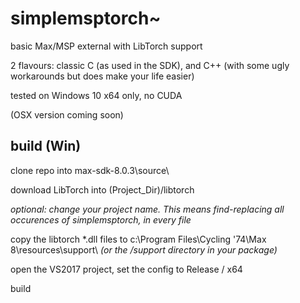 # simplemsptorch~
basic Max/MSP external with LibTorch support

2 flavours: classic C (as used in the SDK), and C++ (with some ugly workarounds but does make your life easier)

tested on Windows 10 x64 only, no CUDA

(OSX version coming soon)

## build (Win)

clone repo into max-sdk-8.0.3\source\

download LibTorch into (Project_Dir)/libtorch

*optional: change your project name. This means find-replacing all occurences of simplemsptorch, in every file*

copy the libtorch *.dll files to c:\Program Files\Cycling '74\Max 8\resources\support\ *(or the /support directory in your package)*

open the VS2017 project, set the config to Release / x64

build
